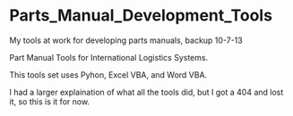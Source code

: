 Parts_Manual_Development_Tools
==============================

My tools at work for developing parts manuals, backup 10-7-13

Part Manual Tools for International Logistics Systems.

This tools set uses Pyhon, Excel VBA, and Word VBA.

I had a larger explaination of what all the tools did, but I got a 404 and lost it, so this is it for now.
